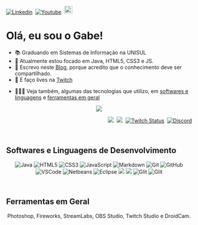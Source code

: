 [![Linkedin](https://img.shields.io/badge/-LinkedIn-blue?style=flat&logo=Linkedin&logoColor=white)](https://www.linkedin.com/in/gltm-jrsoftwaredeveloper/)&nbsp; [![Youtube](https://img.shields.io/badge/-YouTube-bb0000?style=flat&logo=YouTube&logoColor=white&link=https://www.youtube.com/channel/UC3i5QneYxOtgJUV0e1ZfQAQ/)](https://www.youtube.com/channel/UC3i5QneYxOtgJUV0e1ZfQAQ/)&nbsp; 
[<img src="https://img.shields.io/github/followers/gabrielltmonteiro?label=follow&style=social" height="22" title="Follow me" />](https://github.com/gabrielltmonteiro)

# Olá, eu sou o Gabe!

<ul>
  <li>📚 Graduando em Sistemas de Informação na UNISUL</li>
  <li>🐗 Atualmente estou focado em Java, HTML5, CSS3 e JS.</li>
  <li>📝 Escrevo neste <a href="https://systemgang.blogspot.com" title="System_Gang">Blog</a>, porque acredito que o conhecimento deve ser compartilhado.</li>
  <li>🎥 E faço lives na <a href="https://www.twitch.tv/system_gang" title="Roxinha">Twitch</a></li>
 </ul>
<!--
[Âncora Markdown](#ancora-markdown)          //Âncora Markdown
## Ancora Markdown 
[Âncora Markdown](#section)                  //Âncora Markdown & HTML
## <a name=“section”><a/> Âncora Markdown
<a href="#ancora">Âncora HTML</a>            //Âncora HTML
## <a name=“ancora”><a/> Âncora HTML 
-->

* 👨🏾‍💻 Veja também, algumas das tecnologias que utilizo, em [softwares e linguagens](#softwares-e-linguagens-de-desenvolvimento) e [ferramentas em geral](#ferramentas-em-geral)

<p align="center"> 
 <a><img src="https://github-readme-stats.vercel.app/api?username=gabrielltmonteiro&show_icons=true&theme=bluewhite" /></a>
</p> 
<p align="right">
 <a href="https://systemgang.blogspot.com/"><img src="https://img.shields.io/twitter/url?color=orange&label=System_Gang&logo=blogger&logoColor=white&style=plastic&url=https%3A%2F%2Fsystemgang.blogspot.com"></a>&nbsp;
 <a href="https://senhordesenvolvedor.wordpress.com/"><img src="https://img.shields.io/twitter/url?color=white&label=Sr.%20Desenvolvedor&logo=wordpress&style=plastic&url=https%3A%2F%2Fsenhordesenvolvedor.wordpress.com%2F"></a>&nbsp;
 <a href="https://twitch.tv/system_gang"><img alt="Twitch Status" src="https://img.shields.io/twitch/status/system_gang?color=d60087&label=Live&logo=twitch&logoColor=white"></a>&nbsp;
 <a href="https://discord.gg/Bu78wBZ"><img alt="Discord" src="https://img.shields.io/discord/750976315880112189?color=green&label=Chat&logo=discord&logoColor=white"></a>
 </p><br>

[//]: # "Markdown"

## Softwares e Linguagens de Desenvolvimento 

<p align="center">
  <img src="https://img.shields.io/badge/java-%23ED8B00.svg?&style=for-the-badge&logo=java&logoColor=white" alt="Java" title="Java"/>
  <img src="https://img.shields.io/badge/html5%20-%23E34F26.svg?&style=for-the-badge&logo=html5&logoColor=white" alt="HTML5" title="HTML5"/>
  <img src="https://img.shields.io/badge/css3%20-%231572B6.svg?&style=for-the-badge&logo=css3&logoColor=white" alt="CSS3" title="CSS3"/>
  <img src="https://img.shields.io/badge/javascript%20-%23F7DF1E.svg?&style=for-the-badge&logo=javascript&logoColor=%23323330" alt="JavaScript" title="JavaScript"/>
  <img src="https://img.shields.io/badge/markdown-%23000000.svg?&style=for-the-badge&logo=markdown&logoColor=white" alt="Markdown" title="Markdown"/>
  <img src="https://img.shields.io/badge/git%20-%23F05033.svg?&style=for-the-badge&logo=git&logoColor=white" alt="Git" title="Git"/>
  <img src="https://img.shields.io/badge/github%20-%23121011.svg?&style=for-the-badge&logo=github&logoColor=white" alt="GitHub" title="GitHub"/>  
  <img src="https://img.shields.io/badge/-VSCode-007ACC?style=for-the-badge&logo=visual-studio-code&logoColor=white" alt="VSCode" title="VSCode"/>
  <img src="https://img.shields.io/badge/-Netbeans-black?style=for-the-badge&logo=netbeans-ide&logoColor=white" alt="Netbeans" title="Netbeans"/>
  <img src="https://img.shields.io/badge/-Eclipse-2C2255?style=for-the-badge&logo=eclipse&logoColor=white" alt="Eclipse" title="Eclipse"/">    
  <img src="https://img.shields.io/badge/blogger%20-%23ff5722.svg?&style=for-the-badge&logo=blogger&logoColor=white"/>
  <img src="https://img.shields.io/badge/wordpress%20-%2321759b.svg?&style=for-the-badge&logo=wordpress&logoColor=white"/>   
  <img src="https://img.shields.io/badge/glitch%20-%233333FF.svg?&style=for-the-badge&logo=glitch&logoColor=white" alt="Glit" title="Glit"/> 
  <img src="https://img.shields.io/badge/game%20maker%20-%233333FF.svg?&style=for-the-badge&logo=game-maker&logoColor=white" alt="Glit" title="Glit"/>                                                                                                                                          
</p><br>

## Ferramentas em Geral

<p align="center">
  Photoshop, Fireworks, StreamLabs, OBS Studio, Twitch Studio e DroidCam.
</p>

<!--<a name=“section”><a/>
--Linguagens que mais utilizei no GitHub
<p align="center"> 
  <img src="https://github-readme-stats.vercel.app/api/top-langs/?username=gabrielltmonteiro&theme=blue-white"></img>
</p>
--
trabalhando em.. aprendendo a.. colaborando com.. procurando ajuda para.. me pergunte sobre.. me encontre.. fatos divertidos..
-->
